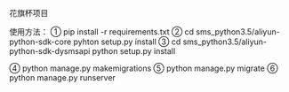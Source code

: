 花旗杯项目

使用方法：
①  pip install -r requirements.txt
②  cd sms_python3.5/aliyun-python-sdk-core
    pyhton setup.py install
③  cd sms_python3.5/aliyun-python-sdk-dysmsapi
    python setup.py install
 
④  python manage.py makemigrations
⑤  python manage.py migrate
⑥  python manage.py runserver
